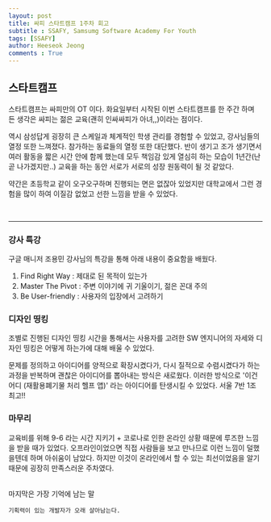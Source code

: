 ```yaml
---
layout: post
title: 싸피 스타트캠프 1주차 회고
subtitle : SSAFY, Samsumg Software Academy For Youth
tags: [SSAFY]
author: Heeseok Jeong
comments : True
---
```


## 스타트캠프
스타트캠프는 싸피만의 OT 이다. 화요일부터 시작된 이번 스타트캠프를 한 주간 하며 든 생각은 싸피는 젊은 교육(괜히 인싸싸피가 아녀,,)이라는 점이다.  

역시 삼성답게 굉장히 큰 스케일과 체계적인 학생 관리를 경험할 수 있었고, 강사님들의 열정 또한 느껴졌다.
참가하는 동료들의 열정 또한 대단했다. 반이 생기고 조가 생기면서 여러 활동을 짧은 시간 안에 함께 했는데 모두
책임감 있게 열심히 하는 모습이 1년간(난 곧 나가겠지만..) 교육을 하는 동안 서로가 서로의 성장 원동력이 될 것 같았다.  

약간은 초등학교 같이 오구오구하며 진행되는 면은 없잖아 있었지만 대학교에서 그런 경험을 많이 하여 이질감 없었고 선한 느낌을 받을 수 있었다.  

<br>
<hr>

### 강사 특강
구글 매니저 조용민 강사님의 특강을 통해 아래 내용이 중요함을 배웠다.
1. Find Right Way : 제대로 된 목적이 있는가
2. Master The Pivot : 주변 이야기에 귀 기울이기, 젊은 꼰대 주의
3. Be User-friendly : 사용자의 입장에서 고려하기


### 디자인 띵킹
조별로 진행된 디자인 띵킹 시간을 통해서는 사용자를 고려한 SW 엔지니어의 자세와 디자인 띵킹은 어떻게 하는가에 대해 배울 수 있었다.  

문제를 정의하고 아이디어를 양적으로 확장시켰다가, 다시 질적으로 수렴시켰다가 하는 과정을 반복하며 괜찮은 아이디어를 뽑아내는 방식은 새로웠다.
이러한 방식으로 '이건 어디 (재활용폐기물 처리 헬프 앱)' 라는 아이디어를 탄생시킬 수 있었다. 서울 7반 1조 최고!!


### 마무리
교육비를 위해 9-6 라는 시간 지키기 + 코로나로 인한 온라인 상황 때문에 루즈한 느낌을 받을 때가 있었다. 오프라인이었으면 직접 사람들을 보고
만나므로 이런 느낌이 덜했을텐데 하며 아쉬움이 남았다. 하지만 이것이 온라인에서 할 수 있는 최선이었음을 알기 때문에 굉장히 만족스러운 주차였다.

<br>
마지막은 가장 기억에 남는 말   

`기획력이 있는 개발자가 오래 살아남는다.`
